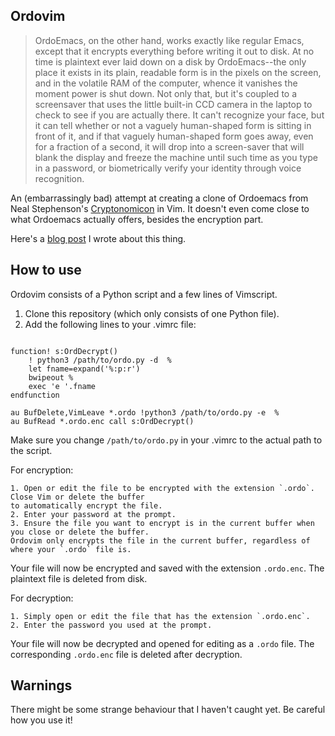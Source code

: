 Ordovim
--------

> OrdoEmacs, on the other hand, works exactly like regular Emacs, except that it encrypts everything before writing it out to disk. At no time is plaintext ever laid down on a disk by OrdoEmacs--the only place it exists in its plain, readable form is in the pixels on the screen, and in the volatile RAM of the computer, whence it vanishes the moment power is shut down. Not only that, but it's coupled to a screensaver that uses the little built-in CCD camera in the laptop to check to see if you are actually there. It can't recognize your face, but it can tell whether or not a vaguely human-shaped form is sitting in front of it, and if that vaguely human-shaped form goes away, even for a fraction of a second, it will drop into a screen-saver that will blank the display and freeze the machine until such time as you type in a password, or biometrically verify your identity through voice recognition.

An (embarrassingly bad) attempt at creating a clone of Ordoemacs from Neal Stephenson's
[Cryptonomicon](https://www.goodreads.com/book/show/816.Cryptonomicon) in Vim. It doesn't
even come close to what Ordoemacs actually offers, besides the encryption part.

Here's a [blog post](http://dragsubil.github.io/posts/2016-12-04-ordovim/) I wrote about this thing.


How to use
----------

Ordovim consists of a Python script and a few lines of Vimscript.

1. Clone this repository (which only consists of one Python file).
2. Add the following lines to your .vimrc file:
```Vimscript

function! s:OrdDecrypt()
	! python3 /path/to/ordo.py -d  %
	let fname=expand('%:p:r')
	bwipeout %
	exec 'e '.fname
endfunction

au BufDelete,VimLeave *.ordo !python3 /path/to/ordo.py -e  %
au BufRead *.ordo.enc call s:OrdDecrypt()
```
Make sure you change `/path/to/ordo.py` in your .vimrc to the actual path to the script.


For encryption:

    1. Open or edit the file to be encrypted with the extension `.ordo`. Close Vim or delete the buffer
    to automatically encrypt the file.
    2. Enter your password at the prompt.
    3. Ensure the file you want to encrypt is in the current buffer when you close or delete the buffer.
    Ordovim only encrypts the file in the current buffer, regardless of where your `.ordo` file is.
Your file will now be encrypted and saved with the extension `.ordo.enc`. The plaintext file is deleted from
disk.

For decryption:

    1. Simply open or edit the file that has the extension `.ordo.enc`.
    2. Enter the password you used at the prompt.
Your file will now be decrypted and opened for editing as a `.ordo` file. The corresponding `.ordo.enc` file 
is deleted after decryption.

Warnings
-------

There might be some strange behaviour that I haven't caught yet. Be careful how you use it!

